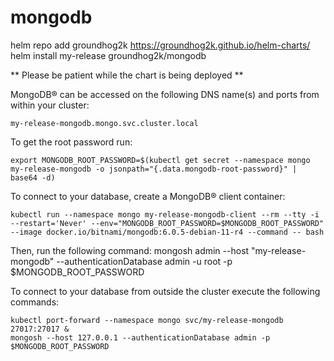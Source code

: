 # mongodb   
helm repo add groundhog2k https://groundhog2k.github.io/helm-charts/   
helm install my-release groundhog2k/mongodb   


** Please be patient while the chart is being deployed **

MongoDB&reg; can be accessed on the following DNS name(s) and ports from within your cluster:

    my-release-mongodb.mongo.svc.cluster.local

To get the root password run:

    export MONGODB_ROOT_PASSWORD=$(kubectl get secret --namespace mongo my-release-mongodb -o jsonpath="{.data.mongodb-root-password}" | base64 -d)

To connect to your database, create a MongoDB&reg; client container:

    kubectl run --namespace mongo my-release-mongodb-client --rm --tty -i --restart='Never' --env="MONGODB_ROOT_PASSWORD=$MONGODB_ROOT_PASSWORD" --image docker.io/bitnami/mongodb:6.0.5-debian-11-r4 --command -- bash

Then, run the following command:
    mongosh admin --host "my-release-mongodb" --authenticationDatabase admin -u root -p $MONGODB_ROOT_PASSWORD

To connect to your database from outside the cluster execute the following commands:

    kubectl port-forward --namespace mongo svc/my-release-mongodb 27017:27017 &
    mongosh --host 127.0.0.1 --authenticationDatabase admin -p $MONGODB_ROOT_PASSWORD
